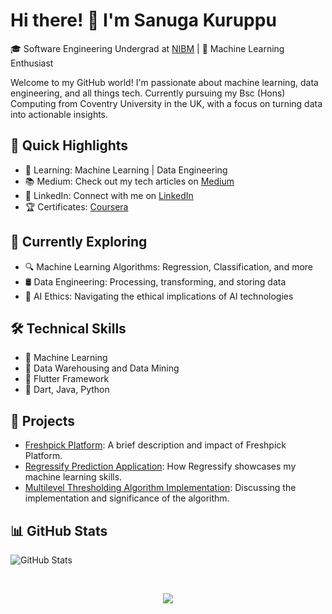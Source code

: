 
# Hi there! 👋 I'm Sanuga Kuruppu

🎓 Software Engineering Undergrad at [NIBM](https://www.nibm.lk/) | 🧠 Machine Learning Enthusiast

Welcome to my GitHub world! I'm passionate about machine learning, data engineering, and all things tech. Currently pursuing my Bsc (Hons) Computing from Coventry University in the UK, with a focus on turning data into actionable insights.

## 🚀 Quick Highlights

- 🌱 Learning: Machine Learning | Data Engineering
- 📚 Medium: Check out my tech articles on [Medium](https://medium.com/@sanugakuruppu.info)
- 💼 LinkedIn: Connect with me on [LinkedIn](https://www.linkedin.com/in/sanuga-kuruppu-072977257/)
- 🏆 Certificates: [Coursera](https://www.coursera.org/account/accomplishments/verify/XBXX4K6GZ484?utm_source=link&utm_medium=certificate&utm_content=cert_image&utm_campaign=sharing_cta&utm_product=course)

## 🧐 Currently Exploring

- 🔍 Machine Learning Algorithms: Regression, Classification, and more
- 🛢️ Data Engineering: Processing, transforming, and storing data
- 🤖 AI Ethics: Navigating the ethical implications of AI technologies

## 🛠️ Technical Skills

- 🤖 Machine Learning
- 🏢 Data Warehousing and Data Mining
- 📱 Flutter Framework
- 🚀 Dart, Java, Python

## 🚀 Projects

- [Freshpick Platform](https://github.com/sanuga-lakdinu-kuruppu/fresh_pick_seller): A brief description and impact of Freshpick Platform.
- [Regressify Prediction Application](https://github.com/sanuga-lakdinu-kuruppu/Regressify): How Regressify showcases my machine learning skills.
- [Multilevel Thresholding Algorithm Implementation](https://github.com/sanuga-lakdinu-kuruppu/DIP_Final_Project_Document): Discussing the implementation and significance of the algorithm.

## 📊 GitHub Stats

![GitHub Stats](https://github-readme-stats.vercel.app/api?username=yourusername&show_icons=true&theme=radical)

<!-- Footer Section -->
<br>
<p align="center">
  <a href="https://github.com/sanugakuruppu"><img src="https://img.shields.io/github/followers/sanugakuruppu?label=Follow%20Me&style=social"></a>
</p>
